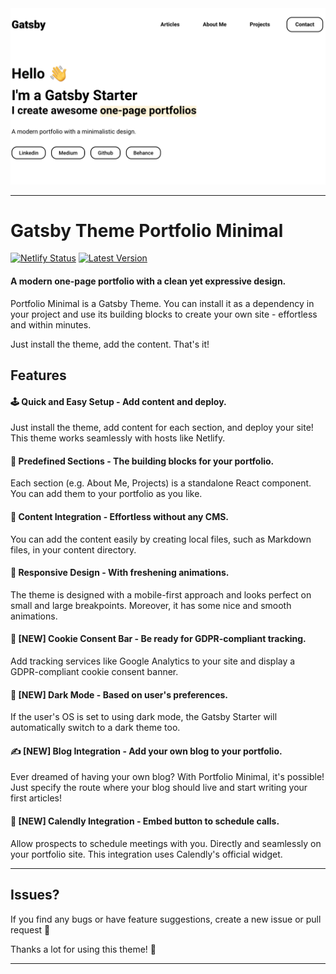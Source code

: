 <img src="screenshot.png" alt="Gatsby Theme Portfolio Minimal Screenshot" width="700" />

---

# Gatsby Theme Portfolio Minimal

[![Netlify Status](https://api.netlify.com/api/v1/badges/ca0e691f-4d6f-4a70-8d91-e94a0843c7e2/deploy-status)](https://app.netlify.com/sites/gatsby-theme-portfolio-minimal/deploys) [![Latest Version](https://img.shields.io/npm/v/gatsby-theme-portfolio-minimal/latest.svg)](https://www.npmjs.com/package/gatsby-theme-portfolio-minimal)

#### A modern one-page portfolio with a clean yet expressive design.

Portfolio Minimal is a Gatsby Theme. You can install it as a dependency in your project and use its building blocks to create your own site - effortless and within minutes.

Just install the theme, add the content. That's it!

## Features

#### 🕹️ Quick and Easy Setup - Add content and deploy.

Just install the theme, add content for each section, and deploy your site! This theme works seamlessly with hosts like Netlify.

#### 🧰 Predefined Sections - The building blocks for your portfolio.

Each section (e.g. About Me, Projects) is a standalone React component. You can add them to your portfolio as you like.

#### 📓 Content Integration - Effortless without any CMS.

You can add the content easily by creating local files, such as Markdown files, in your content directory.

#### 💅 Responsive Design - With freshening animations.

The theme is designed with a mobile-first approach and looks perfect on small and large breakpoints. Moreover, it has some nice and smooth animations.

#### 🍪 [NEW] Cookie Consent Bar - Be ready for GDPR-compliant tracking.

Add tracking services like Google Analytics to your site and display a GDPR-compliant cookie consent banner.

#### 🌛 [NEW] Dark Mode - Based on user's preferences.

If the user's OS is set to using dark mode, the Gatsby Starter will automatically switch to a dark theme too.

#### ✍️ [NEW] Blog Integration - Add your own blog to your portfolio.

Ever dreamed of having your own blog? With Portfolio Minimal, it's possible! Just specify the route where your blog should live and start writing your first articles!

#### 💬 [NEW] Calendly Integration - Embed button to schedule calls.

Allow prospects to schedule meetings with you. Directly and seamlessly on your portfolio site. This integration uses Calendly's official widget.

---

## Issues?

If you find any bugs or have feature suggestions, create a new issue or pull request 🙏

Thanks a lot for using this theme! 💪

---